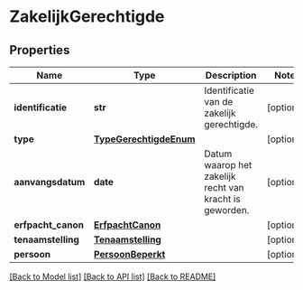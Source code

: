 # ZakelijkGerechtigde

## Properties
Name | Type | Description | Notes
------------ | ------------- | ------------- | -------------
**identificatie** | **str** | Identificatie van de zakelijk gerechtigde. | [optional] 
**type** | [**TypeGerechtigdeEnum**](TypeGerechtigdeEnum.md) |  | [optional] 
**aanvangsdatum** | **date** | Datum waarop het zakelijk recht van kracht is geworden.  | [optional] 
**erfpacht_canon** | [**ErfpachtCanon**](ErfpachtCanon.md) |  | [optional] 
**tenaamstelling** | [**Tenaamstelling**](Tenaamstelling.md) |  | [optional] 
**persoon** | [**PersoonBeperkt**](PersoonBeperkt.md) |  | [optional] 

[[Back to Model list]](../README.md#documentation-for-models) [[Back to API list]](../README.md#documentation-for-api-endpoints) [[Back to README]](../README.md)

